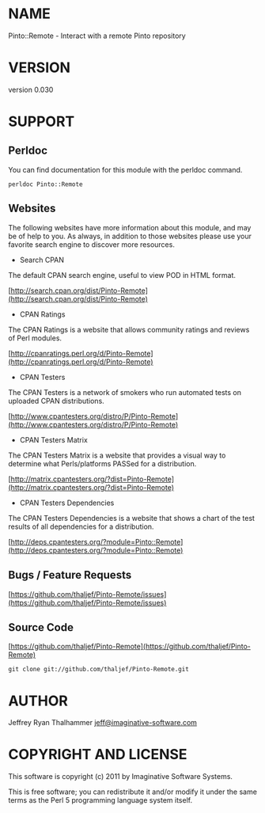 # NAME

Pinto::Remote - Interact with a remote Pinto repository

# VERSION

version 0.030

# SUPPORT

## Perldoc

You can find documentation for this module with the perldoc command.

    perldoc Pinto::Remote

## Websites

The following websites have more information about this module, and may be of help to you. As always,
in addition to those websites please use your favorite search engine to discover more resources.

- Search CPAN

The default CPAN search engine, useful to view POD in HTML format.

[http://search.cpan.org/dist/Pinto-Remote](http://search.cpan.org/dist/Pinto-Remote)

- CPAN Ratings

The CPAN Ratings is a website that allows community ratings and reviews of Perl modules.

[http://cpanratings.perl.org/d/Pinto-Remote](http://cpanratings.perl.org/d/Pinto-Remote)

- CPAN Testers

The CPAN Testers is a network of smokers who run automated tests on uploaded CPAN distributions.

[http://www.cpantesters.org/distro/P/Pinto-Remote](http://www.cpantesters.org/distro/P/Pinto-Remote)

- CPAN Testers Matrix

The CPAN Testers Matrix is a website that provides a visual way to determine what Perls/platforms PASSed for a distribution.

[http://matrix.cpantesters.org/?dist=Pinto-Remote](http://matrix.cpantesters.org/?dist=Pinto-Remote)

- CPAN Testers Dependencies

The CPAN Testers Dependencies is a website that shows a chart of the test results of all dependencies for a distribution.

[http://deps.cpantesters.org/?module=Pinto::Remote](http://deps.cpantesters.org/?module=Pinto::Remote)

## Bugs / Feature Requests

[https://github.com/thaljef/Pinto-Remote/issues](https://github.com/thaljef/Pinto-Remote/issues)

## Source Code



[https://github.com/thaljef/Pinto-Remote](https://github.com/thaljef/Pinto-Remote)

    git clone git://github.com/thaljef/Pinto-Remote.git

# AUTHOR

Jeffrey Ryan Thalhammer <jeff@imaginative-software.com>

# COPYRIGHT AND LICENSE

This software is copyright (c) 2011 by Imaginative Software Systems.

This is free software; you can redistribute it and/or modify it under
the same terms as the Perl 5 programming language system itself.